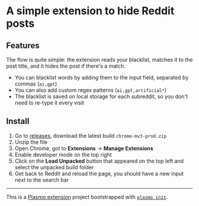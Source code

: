# A simple extension to hide Reddit posts


## Features
The flow is quite simple: the extension reads your blacklist, matches it to the post title, and it hides the post if there's a match.

- You can blacklist words by adding them to the input field, separated by commas (`ai,gpt`)
- You can also add custom regex patterns (`ai,gpt,artificial*`)
- The blacklist is saved on local storage for each subreddit, so you don't need to re-type it every visit

## Install
1. Go to [releases](https://github.com/Simonoob/reddit-blacklist/releases/tag/v0.0.1), download the latest build `chrome-mv3-prod.zip`
2. Unzip the file
3. Open Chrome, got to **Extensions** -> **Manage Extensions**
4. Enable developer mode on the top right
5. Click on the **Load Unpacked** button that appeared on the top left and select the unpacked build folder
6. Get back to Reddit and reload the page, you should have a new input next to the search bar


---

This is a [Plasmo extension](https://docs.plasmo.com/) project bootstrapped with [`plasmo init`](https://www.npmjs.com/package/plasmo).
